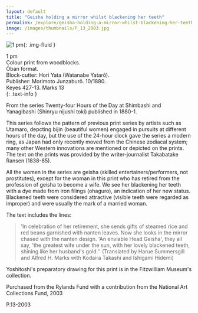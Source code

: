 ```yaml
---
layout: default
title: "Geisha holding a mirror whilst blackening her teeth"
permalink: /explore/geisha-holding-a-mirror-whilst-blackening-her-teeth
image: /images/thumbnails/P_13_2003.jpg
---
```

![1 pm]({{site.baseurl}}/images/P_13_2003.jpg){: .img-fluid }

1 pm  
Colour print from woodblocks.  
Ôban format.  
Block-cutter: Hori Yata (Watanabe Yatarô).  
Publisher: Morimoto Junzaburô. 10/1880.  
Keyes 427-13. Marks 13  
{: .text-info }


From the series Twenty-four Hours of the Day at Shimbashi and Yanagibashi (Shinryu nijushi toki) published in 1880-1.

This series follows the pattern of previous print series by artists such as Utamaro, depcting bijin (beautiful women) engaged in pursuits at different hours of
the day, but the use of the 24-hour clock gave the series a modern  ring, as Japan had only recently moved from the Chinese zodiacal system; many other Western innovations are mentioned or depicted on the prints. The text on the prints was provided by the writer-journalist Takabatake Ransen (1838-85).

All the women in the series are geisha (skilled entertainers/performers, not prostitutes), except for the woman in this print who has retired from the profession
of geisha to become a wife. We see her blackening her teeth  with a dye made from iron filings (ohaguro), an indication  of her new status. Blackened teeth were considered attractive (visible teeth were regarded as improper) and were usually the mark of a
married woman.

The text includes the lines:

>'In celebration of her retirement,
she sends gifts of steamed rice and red beans
garnished with nanten leaves.
Now she looks in the mirror
chased with the nanten design.
'An enviable Head Geisha', they all say,
'the greatest wife under the sun,
with her lovely blackened teeth,
shining like her husband's gold.''
(Translated by Harue Summersgill and Alfred H. Marks with Kodaira Takashi and Ishigami Hidemi)


Yoshitoshi's preparatory drawing for this print is in the Fitzwilliam Museum's collection.

Purchased from the Rylands Fund with a contribution from the National Art Collections Fund, 2003

P.13-2003
